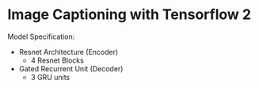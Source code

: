 # Image Captioning with Tensorflow 2

Model Specification:

- Resnet Architecture (Encoder)
  - 4 Resnet Blocks
- Gated Recurrent Unit (Decoder)
  - 3 GRU units
  
